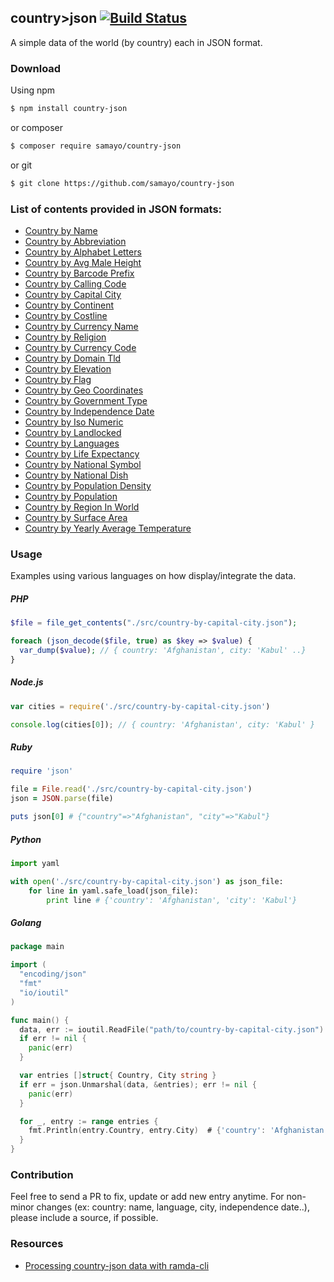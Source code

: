 ## country>json   [![Build Status](https://travis-ci.org/samayo/country-json.svg?branch=master)](https://travis-ci.org/samayo/country-json)

A simple data of the world (by country) each in JSON format.

### Download
Using npm
```bash
$ npm install country-json
```
or composer
```bash
$ composer require samayo/country-json
```
or  git
```bash
$ git clone https://github.com/samayo/country-json
```
### List of contents provided in JSON formats:
- [Country by Name](https://github.com/samayo/country-json/blob/master/src/country-by-name.json)
- [Country by Abbreviation](https://github.com/samayo/country-json/blob/master/src/country-by-abbreviation.json)
- [Country by Alphabet Letters](https://github.com/samayo/country-json/blob/master/src/country-by-alphabet-letters.json)
- [Country by Avg Male Height](https://github.com/samayo/country-json/blob/master/src/country-by-avg-male-height.json)
- [Country by Barcode Prefix](https://github.com/samayo/country-json/blob/master/src/country-by-barcode-prefix.json)
- [Country by Calling Code](https://github.com/samayo/country-json/blob/master/src/country-by-calling-code.json)
- [Country by Capital City](https://github.com/samayo/country-json/blob/master/src/country-by-capital-city.json)
- [Country by Continent](https://github.com/samayo/country-json/blob/master/src/country-by-continent.json)
- [Country by Costline](https://github.com/samayo/country-json/blob/master/src/country-by-costline.json)
- [Country by Currency Name](https://github.com/samayo/country-json/blob/master/src/country-by-currency-name.json)
- [Country by Religion](https://github.com/samayo/country-json/blob/master/src/country-by-religion.json)
- [Country by Currency Code](https://github.com/samayo/country-json/blob/master/src/country-by-currency-code.json)
- [Country by Domain Tld](https://github.com/samayo/country-json/blob/master/src/country-by-domain-tld.json)
- [Country by Elevation](https://github.com/samayo/country-json/blob/master/src/country-by-elevation.json)
- [Country by Flag](https://github.com/samayo/country-json/blob/master/src/country-by-flag.json)
- [Country by Geo Coordinates](https://github.com/samayo/country-json/blob/master/src/country-by-geo-cordinations.json)
- [Country by Government Type](https://github.com/samayo/country-json/blob/master/src/country-by-government-type.json)
- [Country by Independence Date](https://github.com/samayo/country-json/blob/master/src/country-by-independence-date.json)
- [Country by Iso Numeric](https://github.com/samayo/country-json/blob/master/src/country-by-iso-numeric.json)
- [Country by Landlocked](https://github.com/samayo/country-json/blob/master/src/country-by-landlocked.json)
- [Country by Languages](https://github.com/samayo/country-json/blob/master/src/country-by-languages.json)
- [Country by Life Expectancy](https://github.com/samayo/country-json/blob/master/src/country-by-life-expectancy.json)
- [Country by National Symbol](https://github.com/samayo/country-json/blob/master/src/country-by-national-symbol.json)
- [Country by National Dish](https://github.com/samayo/country-json/blob/master/src/country-by-national-dish.json)
- [Country by Population Density](https://github.com/samayo/country-json/blob/master/src/country-by-population-density.json)
- [Country by Population](https://github.com/samayo/country-json/blob/master/src/country-by-population.json)
- [Country by Region In World](https://github.com/samayo/country-json/blob/master/src/country-by-region-in-world.json)
- [Country by Surface Area](https://github.com/samayo/country-json/blob/master/src/country-by-surface-area.json)
- [Country by Yearly Average Temperature](https://github.com/samayo/country-json/blob/master/src/country-by-yearly-average-temperature.json)

### Usage
Examples using various languages on how display/integrate the data.

##### PHP
```php
$file = file_get_contents("./src/country-by-capital-city.json");

foreach (json_decode($file, true) as $key => $value) {
  var_dump($value); // { country: 'Afghanistan', city: 'Kabul' ..}
}
```

##### Node.js
```javascript
var cities = require('./src/country-by-capital-city.json')

console.log(cities[0]); // { country: 'Afghanistan', city: 'Kabul' }
```

##### Ruby
```ruby
require 'json'

file = File.read('./src/country-by-capital-city.json')
json = JSON.parse(file)

puts json[0] # {"country"=>"Afghanistan", "city"=>"Kabul"}
```

##### Python
```python
import yaml

with open('./src/country-by-capital-city.json') as json_file:
    for line in yaml.safe_load(json_file):
        print line # {'country': 'Afghanistan', 'city': 'Kabul'}
```

##### Golang

```go
package main

import (
  "encoding/json"
  "fmt"
  "io/ioutil"
)

func main() {
  data, err := ioutil.ReadFile("path/to/country-by-capital-city.json")
  if err != nil {
    panic(err)
  }

  var entries []struct{ Country, City string }
  if err = json.Unmarshal(data, &entries); err != nil {
    panic(err)
  }

  for _, entry := range entries {
    fmt.Println(entry.Country, entry.City)  # {'country': 'Afghanistan', 'city': 'Kabul'}
  }
}

```





### Contribution
Feel free to send a PR to fix, update or add new entry anytime.
For non-minor changes (ex: country: name, language, city, independence date..), please include a source, if possible.

### Resources
- [Processing country-json data with ramda-cli](https://github.com/raine/ramda-cli/wiki/Cookbook#playing-around-with-countryjson-data)
